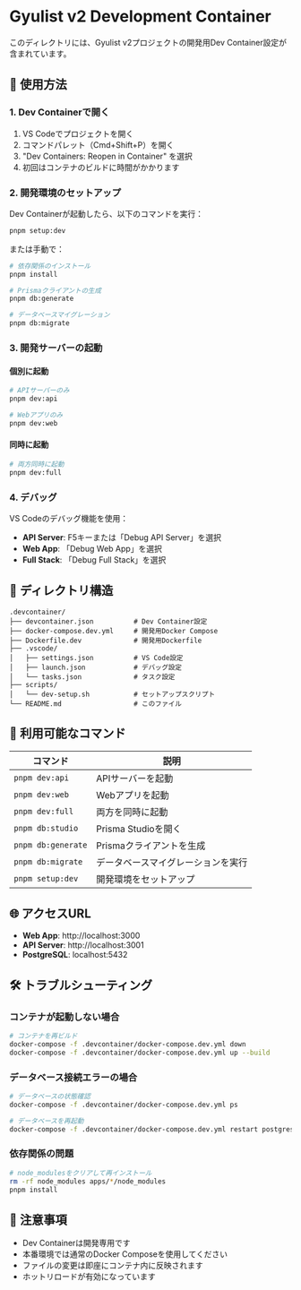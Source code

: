 # Gyulist v2 Development Container

このディレクトリには、Gyulist v2プロジェクトの開発用Dev Container設定が含まれています。

## 🚀 使用方法

### 1. Dev Containerで開く

1. VS Codeでプロジェクトを開く
2. コマンドパレット（Cmd+Shift+P）を開く
3. "Dev Containers: Reopen in Container" を選択
4. 初回はコンテナのビルドに時間がかかります

### 2. 開発環境のセットアップ

Dev Containerが起動したら、以下のコマンドを実行：

```bash
pnpm setup:dev
```

または手動で：

```bash
# 依存関係のインストール
pnpm install

# Prismaクライアントの生成
pnpm db:generate

# データベースマイグレーション
pnpm db:migrate
```

### 3. 開発サーバーの起動

#### 個別に起動
```bash
# APIサーバーのみ
pnpm dev:api

# Webアプリのみ
pnpm dev:web
```

#### 同時に起動
```bash
# 両方同時に起動
pnpm dev:full
```

### 4. デバッグ

VS Codeのデバッグ機能を使用：

- **API Server**: F5キーまたは「Debug API Server」を選択
- **Web App**: 「Debug Web App」を選択
- **Full Stack**: 「Debug Full Stack」を選択

## 📁 ディレクトリ構造

```
.devcontainer/
├── devcontainer.json          # Dev Container設定
├── docker-compose.dev.yml     # 開発用Docker Compose
├── Dockerfile.dev             # 開発用Dockerfile
├── .vscode/
│   ├── settings.json          # VS Code設定
│   ├── launch.json            # デバッグ設定
│   └── tasks.json             # タスク設定
├── scripts/
│   └── dev-setup.sh           # セットアップスクリプト
└── README.md                  # このファイル
```

## 🔧 利用可能なコマンド

| コマンド | 説明 |
|---------|------|
| `pnpm dev:api` | APIサーバーを起動 |
| `pnpm dev:web` | Webアプリを起動 |
| `pnpm dev:full` | 両方を同時に起動 |
| `pnpm db:studio` | Prisma Studioを開く |
| `pnpm db:generate` | Prismaクライアントを生成 |
| `pnpm db:migrate` | データベースマイグレーションを実行 |
| `pnpm setup:dev` | 開発環境をセットアップ |

## 🌐 アクセスURL

- **Web App**: http://localhost:3000
- **API Server**: http://localhost:3001
- **PostgreSQL**: localhost:5432

## 🛠️ トラブルシューティング

### コンテナが起動しない場合
```bash
# コンテナを再ビルド
docker-compose -f .devcontainer/docker-compose.dev.yml down
docker-compose -f .devcontainer/docker-compose.dev.yml up --build
```

### データベース接続エラーの場合
```bash
# データベースの状態確認
docker-compose -f .devcontainer/docker-compose.dev.yml ps

# データベースを再起動
docker-compose -f .devcontainer/docker-compose.dev.yml restart postgres
```

### 依存関係の問題
```bash
# node_modulesをクリアして再インストール
rm -rf node_modules apps/*/node_modules
pnpm install
```

## 📝 注意事項

- Dev Containerは開発専用です
- 本番環境では通常のDocker Composeを使用してください
- ファイルの変更は即座にコンテナ内に反映されます
- ホットリロードが有効になっています




